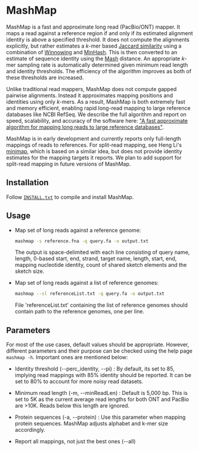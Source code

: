 MashMap
========================================================================

MashMap is a fast and approximate long read (PacBio/ONT) mapper. It maps a read against a reference region if and only if its estimated alignment identity is above a specified threshold. It does not compute the alignments explicitly, but rather estimates a *k*-mer based [Jaccard similarity](https://en.wikipedia.org/wiki/Jaccard_index) using a combination of [Winnowing](http://www.cs.princeton.edu/courses/archive/spr05/cos598E/bib/p76-schleimer.pdf) and [MinHash](https://en.wikipedia.org/wiki/MinHash). This is then converted to an estimate of sequence identity using the [Mash](http://mash.readthedocs.org) distance. An appropriate *k*-mer sampling rate is automatically determined given minimum read length and identity thresholds. The efficiency of the algorithm improves as both of these thresholds are increased.

Unlike traditional read mappers, MashMap does not compute gapped pairwise alignments. Instead it approximates mapping positions and identities using only *k*-mers. As a result, MashMap is both extremely fast and memory efficient, enabling rapid long-read mapping to large reference databases like NCBI RefSeq. We describe the full algorithm and report on speed, scalability, and accuracy of the software here: ["A fast approximate algorithm for mapping long reads to large reference databases"](http://biorxiv.org/content/early/2017/01/27/103812).

MashMap is in early development and currently reports only full-length mappings of reads to references. For split-read mapping, see Heng Li's [minimap](https://github.com/lh3/minimap), which is based on a similar idea, but does not provide identity estimates for the mapping targets it reports. We plan to add support for split-read mapping in future versions of MashMap.

## Installation
Follow [`INSTALL.txt`](INSTALL.txt) to compile and install MashMap.

## Usage

* Map set of long reads against a reference genome:
  ```sh
  mashmap -s reference.fna -q query.fa -o output.txt
  ```
  The output is space-delimited with each line consisting of query name, length,
  0-based start, end, strand, target name, length, start, end, mapping nucleotide
  identity, count of shared sketch elements and the sketch size.

* Map set of long reads against a list of reference genomes:
  ```sh
  mashmap --sl referenceList.txt -q query.fa -o output.txt
  ```
  File 'referenceList.txt' containing the list of reference genomes should contain path to the reference genomes, one per line.

## Parameters

For most of the use cases, default values should be appropriate. However, different parameters and their purpose can be checked using the help page `mashmap -h`. Important ones are mentioned below:

* Identity threshold (--perc_identity, --pi) : By default, its set to 85, implying read mappings with 85% identity should be reported. It can be set to 80% to account for more noisy read datasets.

* Minimum read length (-m, --minReadLen) :  Default is 5,000 bp. This is set to 5K as the current average read lengths for both ONT and PacBio are >10K. Reads below this length are ignored.

* Protein sequences (-a, --protein) : Use this parameter when mapping protein sequences. MashMap adjusts alphabet and k-mer size accordingly.

* Report all mappings, not just the best ones (--all)
